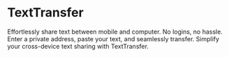 # TextTransfer
Effortlessly share text between mobile and computer. No logins, no hassle. Enter a private address, paste your text, and seamlessly transfer. Simplify your cross-device text sharing with TextTransfer.
